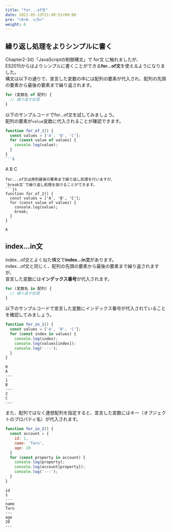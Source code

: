 ```yaml
---
title: "for...of文"
date: 2021-05-23T21:49:51+09:00
pre: "<b>6. </b>"
weight: 6
---
```

## 繰り返し処理をよりシンプルに書く
Chapter2-3の「JavaScriptの制御構文」で for文 に触れましたが、  
ES2015からはよりシンプルに書くことができる**for...of文**を使えるようになりました。  
構文は以下の通りで、宣言した変数の中には配列の要素が代入され、配列の先頭の要素から最後の要素まで繰り返されます。
```js
for (変数名 of 配列) {
  // 繰り返す処理
}
```
以下のサンプルコードでfor...of文を試してみましょう。  
配列の要素が`value`変数に代入されることが確認できます。
```js
function for_of_1() {
  const values = ['A', 'B', 'C'];
  for (const value of values) {
    console.log(value);
  }
}
```Â
```
A
B
C
```
for...of文は原則最後の要素まで繰り返し処理を行いますが、  
`break文`で繰り返し処理を抜けることができます。
```js
function for_of_2() {
  const values = ['A', 'B', 'C'];
  for (const value of values) {
    console.log(value);
    break;
  }
}
```
```
A
```
## index...in文
index...of文とよく似た構文で**index...in文**があります。  
index...of文と同じく、配列の先頭の要素から最後の要素まで繰り返されますが、  
宣言した変数には**インデックス番号**が代入されます。
```js
for (変数名 in 配列) {
  // 繰り返す処理
}
```
以下のサンプルコードで宣言した変数にインデックス番号が代入されていることを確認してみましょう。
```js
function for_in_1() {
  const values = ['A', 'B', 'C'];
  for (const index in values) {
    console.log(index);
    console.log(values[index]);
    console.log('---');
  }
}
```
```
0
A
---
1
B
---
2
C
---
```
また、配列ではなく連想配列を指定すると、宣言した変数にはキー（オブジェクトのプロパティ名）が代入されます。
```js
function for_in_2() {
  const account = {
    id: 1,
    name: 'Taro',
    age: 20
  }
  for (const property in account) {
    console.log(property);
    console.log(account[property]);
    console.log('---');
  }
}
```
```
id
1
---
name
Taro
---
age
20
---
```
